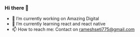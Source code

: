 ### Hi there 👋
- 🔭 I’m currently working on Amazing Digital
- 🌱 I’m currently learning react and react native
- 📫 How to reach me: Contact on rameshseti775@gmail.com
